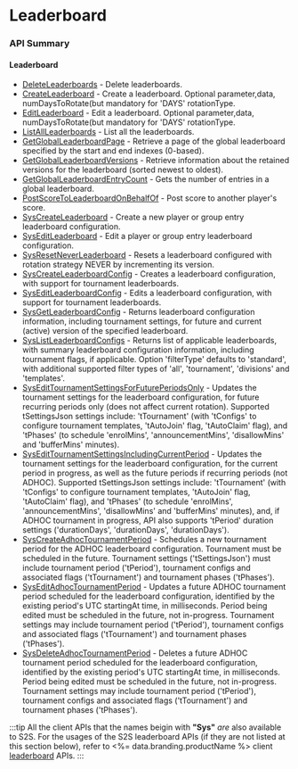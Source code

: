 # Leaderboard




### API Summary

#### Leaderboard
* [DeleteLeaderboards](/api/s2s/leaderboard/deleteleaderboards) - Delete leaderboards.
* [CreateLeaderboard](/api/s2s/leaderboard/createleaderboard) - Create a leaderboard. Optional parameter,data, numDaysToRotate(but mandatory for 'DAYS' rotationType.
* [EditLeaderboard](/api/s2s/leaderboard/editleaderboard) - Edit a leaderboard. Optional parameter,data, numDaysToRotate(but mandatory for 'DAYS' rotationType.
* [ListAllLeaderboards](/api/s2s/leaderboard/listallleaderboards) - List all the leaderboards.
* [GetGlobalLeaderboardPage](/api/s2s/leaderboard/getgloballeaderboardpage) - Retrieve a page of the global leaderboard specified by the start and end indexes (0-based).
* [GetGlobalLeaderboardVersions](/api/s2s/leaderboard/getgloballeaderboardversions) - Retrieve information about the retained versions for the leaderboard (sorted newest to oldest).
* [GetGlobalLeaderboardEntryCount](/api/s2s/leaderboard/getgloballeaderboardentrycount) - Gets the number of entries in a global leaderboard.
* [PostScoreToLeaderboardOnBehalfOf](/api/s2s/leaderboard/postscoretoleaderboardonbehalfof) - Post score to another player's score.
* [SysCreateLeaderboard](/api/capi/leaderboard/syscreateleaderboard) - Create a new player or group entry leaderboard configuration.
* [SysEditLeaderboard](/api/capi/leaderboard/syseditleaderboard) - Edit a player or group entry leaderboard configuration.
* [SysResetNeverLeaderboard](/api/capi/leaderboard/sysresetneverleaderboard) - Resets a leaderboard configured with rotation strategy NEVER by incrementing its version.
* [SysCreateLeaderboardConfig](/api/capi/leaderboard/syscreateleaderboardconfig) - Creates a leaderboard configuration, with support for tournament leaderboards.
* [SysEditLeaderboardConfig](/api/capi/leaderboard/syseditleaderboardconfig) - Edits a leaderboard configuration, with support for tournament leaderboards.
* [SysGetLeaderboardConfig](/api/capi/leaderboard/sysgetleaderboardconfig) - Returns leaderboard configuration information, including tournament settings, for future and current (active) version of the specified leaderboard.
* [SysListLeaderboardConfigs](/api/capi/leaderboard/syslistleaderboardconfigs) - Returns list of applicable leaderboards, with summary leaderboard configuration information, including tournament flags, if applicable. Option 'filterType' defaults to 'standard', with additional supported filter types of 'all', 'tournament', 'divisions' and 'templates'.
* [SysEditTournamentSettingsForFuturePeriodsOnly](/api/capi/leaderboard/sysedittournamentsettingsforfutureperiodsonly) - Updates the tournament settings for the leaderboard configuration, for future recurring periods only (does not affect current rotation). Supported tSettingsJson settings include: 'tTournament' (with 'tConfigs' to configure tournament templates, 'tAutoJoin' flag, 'tAutoClaim' flag), and 'tPhases' (to schedule 'enrolMins', 'announcementMins', 'disallowMins' and 'bufferMins' minutes).
* [SysEditTournamentSettingsIncludingCurrentPeriod](/api/capi/leaderboard/sysedittournamentsettingsincludingcurrentperiod) - Updates the tournament settings for the leaderboard configuration, for the current period in progress, as well as the future periods if recurring periods (not ADHOC). Supported tSettingsJson settings include: 'tTournament' (with 'tConfigs' to configure tournament templates, 'tAutoJoin' flag, 'tAutoClaim' flag), and 'tPhases' (to schedule 'enrolMins', 'announcementMins', 'disallowMins' and 'bufferMins' minutes), and, if ADHOC tournament in progress, API also supports 'tPeriod' duration settings ('durationDays', 'durationDays', 'durationDays').
* [SysCreateAdhocTournamentPeriod](/api/capi/leaderboard/syscreateadhoctournamentperiod) - Schedules a new tournament period for the ADHOC leaderboard configuration. Tournament must be scheduled in the future. Tournament settings ('tSettingsJson') must include tournament period ('tPeriod'), tournament configs and associated flags ('tTournament') and tournament phases ('tPhases').
* [SysEditAdhocTournamentPeriod](/api/capi/leaderboard/syseditadhoctournamentperiod) - Updates a future ADHOC tournament period scheduled for the leaderboard configuration, identified by the existing period's UTC startingAt time, in milliseconds. Period being edited must be scheduled in the future, not in-progress. Tournament settings may include tournament period ('tPeriod'), tournament configs and associated flags ('tTournament') and tournament phases ('tPhases').
* [SysDeleteAdhocTournamentPeriod](/api/capi/leaderboard/sysdeleteadhoctournamentperiod) - Deletes a future ADHOC tournament period scheduled for the leaderboard configuration, identified by the existing period's UTC startingAt time, in milliseconds. Period being edited must be scheduled in the future, not in-progress. Tournament settings may include tournament period ('tPeriod'), tournament configs and associated flags ('tTournament') and tournament phases ('tPhases').

:::tip
All the client APIs that the names beigin with <strong>"Sys"</strong> <em>are</em> also available to S2S. 
For the usages of the S2S leaderboard APIs (if they are not listed at this section below),
refer to <%= data.branding.productName %> client [leaderboard](/api/capi/leaderboard) APIs.
:::

<DocCardList />